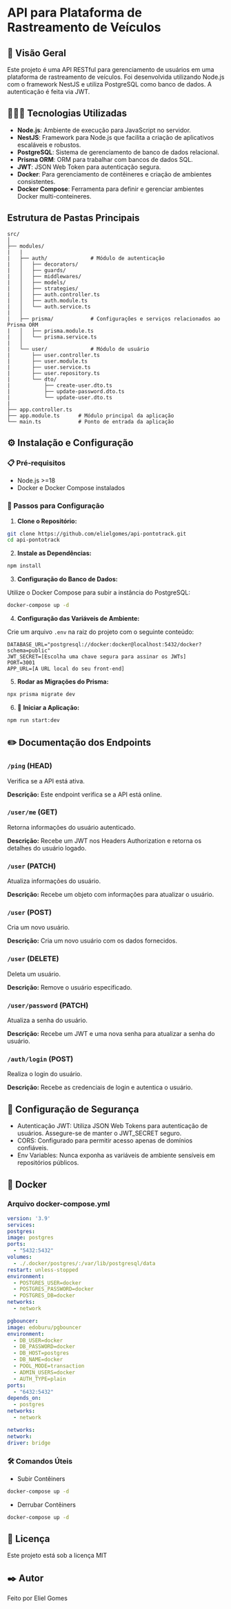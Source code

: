 # API para Plataforma de Rastreamento de Veículos

## 📌 Visão Geral

Este projeto é uma API RESTful para gerenciamento de usuários em uma plataforma de rastreamento de veículos. Foi desenvolvida utilizando Node.js com o framework NestJS e utiliza PostgreSQL como banco de dados. A autenticação é feita via JWT.

## 👨🏻‍💻 Tecnologias Utilizadas

- **Node.js**: Ambiente de execução para JavaScript no servidor.
- **NestJS**: Framework para Node.js que facilita a criação de aplicativos escaláveis e robustos.
- **PostgreSQL**: Sistema de gerenciamento de banco de dados relacional.
- **Prisma ORM**: ORM para trabalhar com bancos de dados SQL.
- **JWT**: JSON Web Token para autenticação segura.
- **Docker**: Para gerenciamento de contêineres e criação de ambientes consistentes.
- **Docker Compose**: Ferramenta para definir e gerenciar ambientes Docker multi-conteineres.

## Estrutura de Pastas Principais

```text
src/
│
├── modules/
|   |
|   ├── auth/              # Módulo de autenticação
|   │   ├── decorators/
|   │   ├── guards/
|   │   ├── middlewares/
|   │   ├── models/
|   │   ├── strategies/
|   │   ├── auth.controller.ts
|   │   ├── auth.module.ts
|   │   └── auth.service.ts
|   │
|   ├── prisma/            # Configurações e serviços relacionados ao Prisma ORM
|   │   ├── prisma.module.ts
|   │   └── prisma.service.ts		 
|   │
|   └── user/              # Módulo de usuário
|       ├── user.controller.ts
|       ├── user.module.ts
|       ├── user.service.ts
|       ├── user.repository.ts
|       └── dto/
|           ├── create-user.dto.ts
|           ├── update-password.dto.ts
|           └── update-user.dto.ts
|
├── app.controller.ts
├── app.module.ts      # Módulo principal da aplicação
└── main.ts            # Ponto de entrada da aplicação
```

## ⚙️ Instalação e Configuração

### 📋 Pré-requisitos

- Node.js >=18
- Docker e Docker Compose instalados

### 🔧 Passos para Configuração

1. **Clone o Repositório:**

```bash
git clone https://github.com/elielgomes/api-pontotrack.git
cd api-pontotrack
```

2. **Instale as Dependências:**

```bash
npm install
```

3. **Configuração do Banco de Dados:**

Utilize o Docker Compose para subir a instância do PostgreSQL:

```bash
docker-compose up -d
```

4. **Configuração das Variáveis de Ambiente:**

Crie um arquivo `.env` na raiz do projeto com o seguinte conteúdo:

```env
DATABASE_URL="postgresql://docker:docker@localhost:5432/docker?schema=public"
JWT_SECRET=[Escolha uma chave segura para assinar os JWTs]
PORT=3001
APP_URL=[A URL local do seu front-end]
```

5. **Rodar as Migrações do Prisma:**

```bash
npx prisma migrate dev
```

6. 🚀 **Iniciar a Aplicação:**

```bash
npm run start:dev
```

## ✏️ Documentação dos Endpoints

### `/ping` (HEAD)
Verifica se a API está ativa.

**Descrição:** Este endpoint verifica se a API está online.

### `/user/me` (GET)
Retorna informações do usuário autenticado.

**Descrição:** Recebe um JWT nos Headers Authorization e retorna os detalhes do usuário logado.

### `/user` (PATCH)
Atualiza informações do usuário.

**Descrição:** Recebe um objeto com informações para atualizar o usuário.

### `/user` (POST)
Cria um novo usuário.

**Descrição:** Cria um novo usuário com os dados fornecidos.

### `/user` (DELETE)
Deleta um usuário.

**Descrição:** Remove o usuário especificado.

### `/user/password` (PATCH)
Atualiza a senha do usuário.

**Descrição:** Recebe um JWT e uma nova senha para atualizar a senha do usuário.

### `/auth/login` (POST)
Realiza o login do usuário.

**Descrição:** Recebe as credenciais de login e autentica o usuário.

## 🔐 Configuração de Segurança

- Autenticação JWT: Utiliza JSON Web Tokens para autenticação de usuários. Assegure-se de manter o JWT_SECRET seguro.
- CORS: Configurado para permitir acesso apenas de domínios confiáveis.
- Env Variables: Nunca exponha as variáveis de ambiente sensíveis em repositórios públicos.

## 🐋 Docker
### Arquivo docker-compose.yml

```yml
version: '3.9'
services:
postgres:
image: postgres
ports:
  - "5432:5432"
volumes:
  - ./.docker/postgres/:/var/lib/postgresql/data
restart: unless-stopped
environment:
  - POSTGRES_USER=docker
  - POSTGRES_PASSWORD=docker
  - POSTGRES_DB=docker
networks:
  - network

pgbouncer:
image: edoburu/pgbouncer
environment:
  - DB_USER=docker
  - DB_PASSWORD=docker
  - DB_HOST=postgres
  - DB_NAME=docker
  - POOL_MODE=transaction
  - ADMIN_USERS=docker
  - AUTH_TYPE=plain
ports:
  - "6432:5432"
depends_on:
  - postgres
networks:
  - network

networks:
network:
driver: bridge
```

### 🛠️ Comandos Úteis
- Subir Contêiners
```bash
docker-compose up -d
```

- Derrubar Contêiners
```bash
docker-compose up -d
```

## 📄 Licença
Este projeto está sob a licença MIT

## ✒️ Autor
Feito por Eliel Gomes